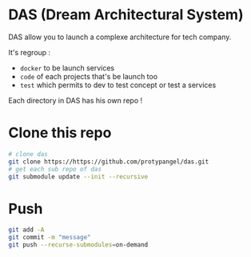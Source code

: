 # DAS (Dream Architectural System)
DAS allow you to launch a complexe architecture for tech company.

It's regroup :
* `docker` to be launch services
* `code` of each projects that's be launch too
* `test` which permits to dev to test concept or test a services

Each directory in DAS has his own repo !

# Clone this repo
```sh
# clone das
git clone https://https://github.com/protypangel/das.git
# get each sub repo of das
git submodule update --init --recursive
```

# Push
```sh
git add -A
git commit -m "message"
git push --recurse-submodules=on-demand
```